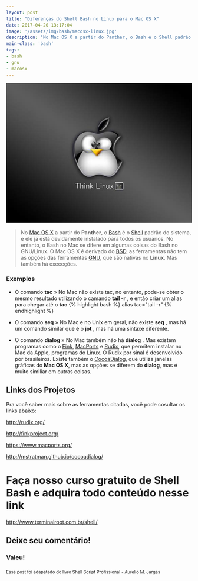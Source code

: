 ```yaml
---
layout: post
title: "Diferenças do Shell Bash no Linux para o Mac OS X"
date: 2017-04-20 13:17:04
image: '/assets/img/bash/macosx-linux.jpg'
description: "No Mac OS X a partir do Panther, o Bash é o Shell padrão do sistema, e ele já devidamente instalado para todos os usuários."
main-class: 'bash'
tags:
- bash
- gnu
- macosx
---
```


![Diferenças do Shell Bash no Linux para o Mac OS X](/assets/img/bash/macosx-linux.jpg "Diferenças do Shell Bash no Linux para o Mac OS X")

> No [Mac OS X](https://www.apple.com/br/macos/) a partir do __Panther__, o [Bash](https://www.gnu.org/software/bash/) é o [Shell](http://terminalroot.com.br/shell/) padrão do sistema, e ele já está devidamente instalado para todos os usuários. No entanto, o Bash no Mac se difere em algumas coisas do Bash no GNU/Linux. O Mac OS X é derivado do [BSD](http://terminalroot.com.br/tags#bsd), as ferramentas não tem as opções das ferramentas [GNU](https://www.gnu.org/), que são nativas no __Linux__. Mas também há execeções.

### Exemplos


* O comando __tac__ &raquo; No Mac não existe tac, no entanto, pode-se obter o mesmo resultado utilizando o camando __tail -r__ , e então criar um alias para chegar até o __tac__
{% highlight bash %}
alias tac="tail -r"
{% endhighlight %}


* O comando __seq__ &raquo; No Mac e no Unix em geral, não existe __seq__ , mas há um comando similar que é o __jot__ , mas há uma sintaxe diferente.


* O comando __dialog__ &raquo; No Mac também não há __dialog__ . Mas existem programas como o [Fink](http://finkproject.org/), [MacPorts](https://www.macports.org/) e [Rudix](http://rudix.org/), que permitem instalar no Mac da Apple, programas do Linux. O Rudix por sinal é desenvolvido por brasileiros. Existe também o [CocoaDialog](http://mstratman.github.io/cocoadialog/), que utiliza janelas gráficas do __Mac OS X__, mas as opções se diferem do __dialog__, mas é muito similiar em outras coisas.

## Links dos Projetos

Pra você saber mais sobre as ferramentas citadas, você pode cosultar os links abaixo:

<http://rudix.org/>

<http://finkproject.org/>

<https://www.macports.org/>

<http://mstratman.github.io/cocoadialog/>

# Faça nosso curso gratuito de Shell Bash e adquira todo conteúdo nesse link
<http://www.terminalroot.com.br/shell/>

## Deixe seu comentário!

### Valeu!

<sub>Esse post foi adapatado do livro Shell Script Profissional - Aurelio M. Jargas</sub>


<script async src="https://pagead2.googlesyndication.com/pagead/js/adsbygoogle.js"></script>

<!-- Informat -->
<ins class="adsbygoogle"
 style="display:block"
 data-ad-client="ca-pub-2838251107855362"
 data-ad-slot="2327980059"
 data-ad-format="auto"
 data-full-width-responsive="true"></ins>

<script>
(adsbygoogle = window.adsbygoogle || []).push({});
</script>


